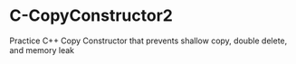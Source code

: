# C-CopyConstructor2
Practice C++ Copy Constructor that prevents shallow copy, double delete, and memory leak
